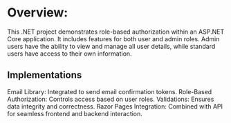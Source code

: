 
# Overview:

This .NET project demonstrates role-based authorization within an ASP.NET Core application. It includes features for both user and admin roles. Admin users have the ability to view and manage all user details, while standard users have access to their own information.
## Implementations

Email Library: Integrated to send email confirmation tokens.
Role-Based Authorization: Controls access based on user roles.
Validations: Ensures data integrity and correctness.
Razor Pages Integration: Combined with API for seamless frontend and backend interaction.
